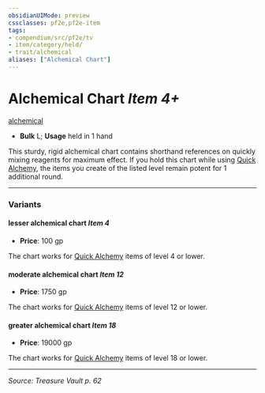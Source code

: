 ```yaml
---
obsidianUIMode: preview
cssclasses: pf2e,pf2e-item
tags:
- compendium/src/pf2e/tv
- item/category/held/
- trait/alchemical
aliases: ["Alchemical Chart"]
---
```

# Alchemical Chart *Item 4+*  
[alchemical](rules/traits/alchemical.md "Alchemical Item Trait")  

- **Bulk** L; **Usage** held in 1 hand

This sturdy, rigid alchemical chart contains shorthand references on quickly mixing reagents for maximum effect. If you hold this chart while using [Quick Alchemy](rules/actions/quick-alchemy.md), the items you create of the listed level remain potent for 1 additional round.

---

### Variants

#### lesser alchemical chart *Item 4*

- **Price**: 100 gp

The chart works for [Quick Alchemy](rules/actions/quick-alchemy.md) items of level 4 or lower.

#### moderate alchemical chart *Item 12*

- **Price**: 1750 gp

The chart works for [Quick Alchemy](rules/actions/quick-alchemy.md) items of level 12 or lower.

#### greater alchemical chart *Item 18*

- **Price**: 19000 gp

The chart works for [Quick Alchemy](rules/actions/quick-alchemy.md) items of level 18 or lower.

---
*Source: Treasure Vault p. 62*